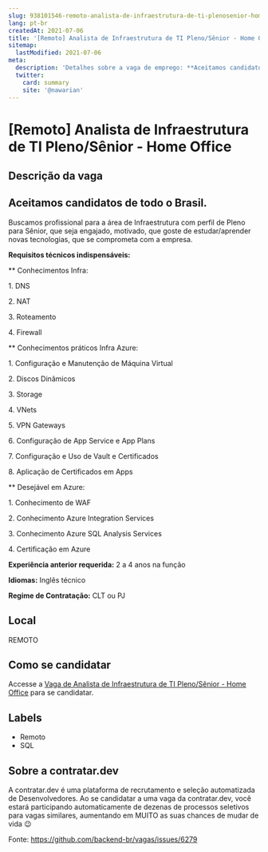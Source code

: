 ```yaml
---
slug: 938101546-remoto-analista-de-infraestrutura-de-ti-plenosenior-home-office
lang: pt-br
createdAt: 2021-07-06
title: '[Remoto] Analista de Infraestrutura de TI Pleno/Sênior - Home Office - Vaga de Emprego'
sitemap:
  lastModified: 2021-07-06
meta:
  description: 'Detalhes sobre a vaga de emprego: **Aceitamos candidatos de todo o Brasil.** ------------------------------------------   Buscamos profissional para a área de Infraestrutura com perfil de Pleno para Sênior, que seja engajado, motivado, que goste de estudar/aprender novas tecnologias, que se comprometa com a empresa.   **Requisitos técnicos indispensáveis:** \*\* Conhecimentos Infra:   1\. DNS 2\. NAT 3\. Roteamento 4\. Firewall \*\* Conhecimentos práticos Infra Azure:   1\. Configuração e Manutenção de Máquina Virtual 2\. Discos Dinâmicos 3\. Storage 4\. VNets 5\. VPN Gateways 6\. Configuração de App Service e App Plans 7\. Configuração e Uso de Vault e Certificados 8\. Aplicação de Certificados em Apps \*\* Desejável em Azure: 1\. Conhecimento de WAF 2\. Conhecimento Azure Integration Services 3\. Conhecimento Azure SQL Analysis Services 4\. Certificação em Azure **Experiência anterior requerida:** 2 a 4 anos na função **Idiomas:** Inglês técnico **Regime de Contratação:** CLT ou PJ'
  twitter:
    card: summary
    site: '@nawarian'
---
```


# [Remoto] Analista de Infraestrutura de TI Pleno/Sênior - Home Office

## Descrição da vaga 
**Aceitamos candidatos de todo o Brasil.**
------------------------------------------

  

Buscamos profissional para a área de Infraestrutura com perfil de Pleno para Sênior, que seja engajado, motivado, que goste de estudar/aprender novas tecnologias, que se comprometa com a empresa.

  

**Requisitos técnicos indispensáveis:**

\*\* Conhecimentos Infra:

  

1\. DNS

2\. NAT

3\. Roteamento

4\. Firewall

\*\* Conhecimentos práticos Infra Azure:

  

1\. Configuração e Manutenção de Máquina Virtual

2\. Discos Dinâmicos

3\. Storage

4\. VNets

5\. VPN Gateways

6\. Configuração de App Service e App Plans

7\. Configuração e Uso de Vault e Certificados

8\. Aplicação de Certificados em Apps

\*\* Desejável em Azure:

1\. Conhecimento de WAF

2\. Conhecimento Azure Integration Services

3\. Conhecimento Azure SQL Analysis Services

4\. Certificação em Azure

**Experiência anterior requerida:** 2 a 4 anos na função

**Idiomas:** Inglês técnico

**Regime de Contratação:** CLT ou PJ
## Local 
REMOTO 
## Como se candidatar 
Accesse a [Vaga de Analista de Infraestrutura de TI Pleno/Sênior - Home Office](https://vaga.contratar.dev/apply/full/150258ed-a9ec-4e9e-ae51-76df61a0c74c) para se candidatar. 
## Labels 
* Remoto 
* SQL 
## Sobre a contratar.dev 
A contratar.dev é uma plataforma de recrutamento e seleção automatizada de Desenvolvedores. Ao se candidatar a uma vaga da contratar.dev, você estará participando automaticamente de dezenas de processos seletivos para vagas similares, aumentando em MUITO as suas chances de mudar de vida 😉 


Fonte: https://github.com/backend-br/vagas/issues/6279